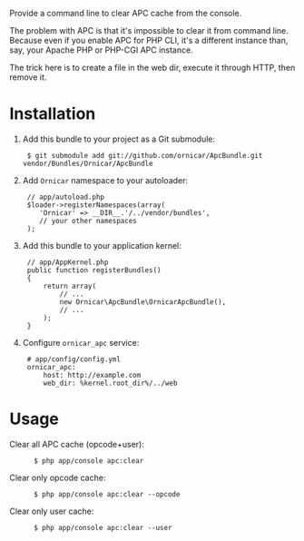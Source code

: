 Provide a command line to clear APC cache from the console.

The problem with APC is that it's impossible to clear it from command line.
Because even if you enable APC for PHP CLI, it's a different instance than,
say, your Apache PHP or PHP-CGI APC instance.

The trick here is to create a file in the web dir, execute it through HTTP,
then remove it.

Installation
============

  1. Add this bundle to your project as a Git submodule:

          $ git submodule add git://github.com/ornicar/ApcBundle.git vendor/Bundles/Ornicar/ApcBundle

  2. Add `Ornicar` namespace to your autoloader:

          // app/autoload.php
          $loader->registerNamespaces(array(
             'Ornicar' => __DIR__.'/../vendor/bundles',
             // your other namespaces
          );

  3. Add this bundle to your application kernel:

          // app/AppKernel.php
          public function registerBundles()
          {
              return array(
                  // ...
                  new Ornicar\ApcBundle\OrnicarApcBundle(),
                  // ...
              );
          }

  4. Configure `ornicar_apc` service:

          # app/config/config.yml
          ornicar_apc:
              host: http://example.com
              web_dir: %kernel.root_dir%/../web

Usage
=====

Clear all APC cache (opcode+user):

          $ php app/console apc:clear

Clear only opcode cache:

          $ php app/console apc:clear --opcode

Clear only user cache:

          $ php app/console apc:clear --user
